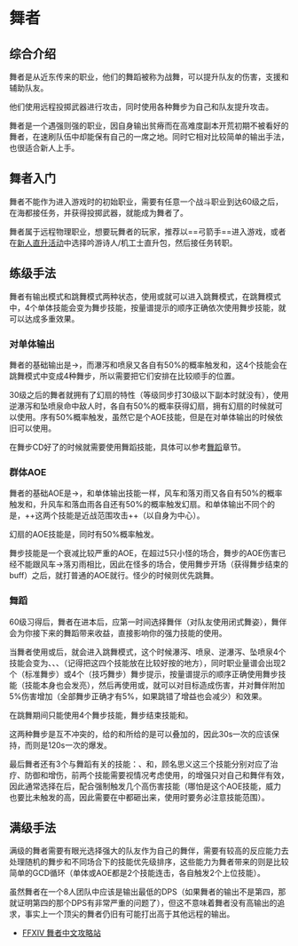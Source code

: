 # 舞者
<FloatTOC />

## 综合介绍

舞者是从近东传来的职业，他们的舞蹈被称为战舞，可以提升队友的伤害，支援和辅助队友。

他们使用远程投掷武器进行攻击，同时使用各种舞步为自己和队友提升攻击。

舞者是一个遇强则强的职业，因自身输出贫瘠而在高难度副本开荒初期不被看好的舞者，在速刷队伍中却能保有自己的一席之地。同时它相对比较简单的输出手法，也很适合新人上手。

## 舞者入门

舞者不能作为进入游戏时的初始职业，需要有任意一个战斗职业到达60级之后，在海都接任务<quest name="舞者降临" />，并获得投掷武器，就能成为舞者了。

舞者属于远程物理职业，想要玩舞者的玩家，推荐以==弓箭手==进入游戏，或者在[新人直升活动](/before/pay.htm#萌新招待领多重福利)中选择吟游诗人/机工士直升包，然后接任务<quest name="舞者降临" />转职。

## 练级手法

舞者有输出模式和跳舞模式两种状态，使用<Action name="标准舞步" />或<Action name="技巧舞步" />就可以进入跳舞模式，在跳舞模式中，4个单体技能会变为舞步技能，按量谱提示的顺序正确依次使用舞步技能，就可以达成多重效果。

### 对单体输出

舞者的基础输出是<Action name="瀑泻" />→<Action name="喷泉" />，而瀑泻和喷泉又各自有50%的概率触发<Action name="逆瀑泻" />和<Action name="坠喷泉" />，这4个技能会在跳舞模式中变成4种舞步，所以需要把它们安排在比较顺手的位置。

30级之后的舞者就拥有了幻扇的特性（等级同步打30级以下副本时就没有），使用逆瀑泻和坠喷泉命中敌人时，各自有50%的概率获得幻扇，拥有幻扇的时候就可以使用<Action name="扇舞·序" />。序有50%概率触发<Action name="扇舞·急" />，虽然它是个AOE技能，但是在对单体输出的时候依旧可以使用。

在舞步CD好了的时候就需要使用舞蹈技能，具体可以参考[舞蹈](#舞蹈)章节。

### 群体AOE

舞者的基础AOE是<Action name="风车" />→<Action name="落刃雨" />，和单体输出技能一样，风车和落刃雨又各自有50%的概率触发<Action name="升风车" />和<Action name="落血雨" />，升风车和落血雨各自还有50%的概率触发幻扇。和单体输出不同个的是，++这两个技能是近战范围攻击++（以自身为中心）。

幻扇的AOE技能是<Action name="扇舞·破" />，同时有50%概率触发<Action name="扇舞·急" />。

舞步技能是一个衰减比较严重的AOE，在超过5只小怪的场合，舞步的AOE伤害已经不能跟风车→落刃雨相比，因此在怪多的场合，使用舞步开场（获得舞步结束的buff）之后，就打普通的AOE就行。怪少的时候则优先跳舞。

### 舞蹈

60级习得<Action name="闭式舞姿" />后，舞者在进本后，应第一时间选择舞伴（对队友使用闭式舞姿），舞伴会为你接下来的舞蹈带来收益，直接影响你的强力技能<Action name="剑舞" />的使用。

当舞者使用<Action name="标准舞步" />或<Action name="技巧舞步" />后，就会进入跳舞模式，这个时候瀑泻、喷泉、逆瀑泻、坠喷泉4个技能会变为<Action name="蔷薇曲脚步" />、<Action name="小鸟交叠跳" />、<Action name="绿叶小踢腿" />、<Action name="金冠趾尖转" />（记得把这四个技能放在比较好按的地方），同时职业量谱会出现2个（标准舞步）或4个（技巧舞步）舞步提示，按量谱提示的顺序正确使用舞步技能（技能本身也会发亮），然后再使用<Action name="标准舞步结束" />或<Action name="技巧舞步结束" />，就可以对目标造成伤害，并对舞伴附加5%伤害增加（全部舞步正确才有5%，如果跳错了增益也会减少）和<Status :id="1847" name="伶俐" />效果。

在跳舞期间只能使用4个舞步技能，舞步结束技能和<Action name="前冲步" />。

这两种舞步是互不冲突的，<Action name="标准舞步结束" />给的<Status :id="1847" name="伶俐" />和<Action name="技巧舞步结束" />所给的<Status :id="1848" name="伶俐" />是可以叠加的，因此30s一次的<Status :id="1821" name="标准舞步结束" />应该保持，而<Action name="技巧舞步" />则是120s一次的爆发。

最后舞者还有3个与舞蹈有关的技能：<Action name="治疗之华尔兹" />、<Action name="防守之桑巴" />和<Action name="进攻之探戈" />，顾名思义这三个技能分别对应了治疗、防御和增伤，前两个技能需要视情况考虑使用，<Action name="进攻之探戈" />的增强只对自己和舞伴有效，因此通常选择在<Action name="技巧舞步结束" />后，配合<Action name="百花争艳" />强制触发几个高伤害技能（哪怕是<Action name="落血雨" />这个AOE技能，威力也要比未触发的<Action name="喷泉" />高，因此需要在<Status :id="1822" name="技巧舞步结束" />中都砸出来，使用时要务必注意技能范围）。

## 满级手法

满级的舞者需要有眼光选择强大的队友作为自己的舞伴，需要有较高的反应能力去处理随机的舞步和不同场合下的技能优先级排序，这些能力为舞者带来的则是比较简单的GCD循环（单体或AOE都是2个技能连击，各自触发2个上位技能）。

虽然舞者在一个8人团队中应该是输出最低的DPS（如果舞者的输出不是第四，那就证明第四的那个DPS有非常严重的问题了），但这不意味着舞者没有高输出的追求，事实上一个顶尖的舞者仍旧有可能打出高于其他远程的输出。

* [FFXIV 舞者中文攻略站](https://dnc.yorushika.co/posts/)